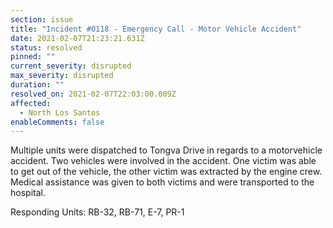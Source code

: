 ```yaml
---
section: issue
title: "Incident #0118 - Emergency Call - Motor Vehicle Accident"
date: 2021-02-07T21:23:21.631Z
status: resolved
pinned: ""
current_severity: disrupted
max_severity: disrupted
duration: ""
resolved_on: 2021-02-07T22:03:00.009Z
affected:
  - North Los Santos
enableComments: false
---
```

Multiple units were dispatched to Tongva Drive in regards to a motorvehicle accident. Two vehicles were involved in the accident. One victim was able to get out of the vehicle, the other victim was extracted by the engine crew. Medical assistance was given to both victims and were transported to the hospital.

Responding Units: RB-32, RB-71, E-7, PR-1